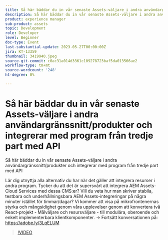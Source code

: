 ```yaml
---
title: Så här bäddar du in vår senaste Assets-väljare i andra användargränssnitt/produkter och integrerar med program från tredje part med API
description: Så här bäddar du in vår senaste Assets-väljare i andra användargränssnitt/produkter och integrerar med tredjepartsprogram med hjälp av APILå lär dig utnyttja alla alternativ du har när det gäller att integrera resurser i andra program. Tycker du att det är supersvårt att integrera AEM Assets-Cloud Services med dessa CMS:er? Vill du veta hur man skriver stabila, testbara och underhållningsbara AEM Assets-integreringar på några minuter istället för timmar/dagar? Vi kommer att visa på mikrofrontenernas styrka och mångsidighet genom våra upplevelser genom att konvertera två React-projekt - Målväljare och resursväljare - till modulära, oberoende och enkelt implementerbara klientkomponenter.
product: experience manager
sub-product: assets
topic: Development
role: Developer
level: Beginner
doc-type: Event
last-substantial-update: 2023-05-27T00:00:00Z
jira: KT-13359
thumbnail: 3419940.jpeg
source-git-commit: c0ac31a014d3361c109278723baf5da013566ae2
workflow-type: tm+mt
source-wordcount: '248'
ht-degree: 0%

---
```



# Så här bäddar du in vår senaste Assets-väljare i andra användargränssnitt/produkter och integrerar med program från tredje part med API

Så här bäddar du in vår senaste Assets-väljare i andra användargränssnitt/produkter och integrerar med program från tredje part med API

Lär dig utnyttja alla alternativ du har när det gäller att integrera resurser i andra program. Tycker du att det är supersvårt att integrera AEM Assets-Cloud Services med dessa CMS:er? Vill du veta hur man skriver stabila, testbara och underhållningsbara AEM Assets-integreringar på några minuter istället för timmar/dagar? Vi kommer att visa på mikrofrontenernas styrka och mångsidighet genom våra upplevelser genom att konvertera två React-projekt - Målväljare och resursväljare - till modulära, oberoende och enkelt implementerbara klientkomponenter. → Fortsätt konversationen på: https://adobe.ly/3LqELUM

>[!VIDEO](https://video.tv.adobe.com/v/3419940/?learn=on)
